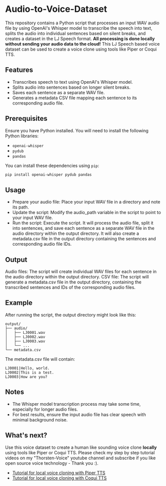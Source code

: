 # Audio-to-Voice-Dataset

This repository contains a Python script that processes an input WAV audio file by using OpenAI's Whisper model to transcribe the speech into text, splits the audio into individual sentences based on silent breaks, and creates a dataset in the LJ Speech format. **All processing is done locally without sending your audio data to the cloud!** This LJ Speech based voice dataset can be used to create a voice clone using tools like Piper or Coqui TTS.

## Features

- Transcribes speech to text using OpenAI's Whisper model.
- Splits audio into sentences based on longer silent breaks.
- Saves each sentence as a separate WAV file.
- Generates a metadata CSV file mapping each sentence to its corresponding audio file.

## Prerequisites

Ensure you have Python installed. You will need to install the following Python libraries:

- `openai-whisper`
- `pydub`
- `pandas`

You can install these dependencies using `pip`:

```bash
pip install openai-whisper pydub pandas
```

## Usage
* Prepare your audio file: Place your input WAV file in a directory and note its path.
* Update the script: Modify the audio_path variable in the script to point to your input WAV file.
* Run the script: Execute the script. It will process the audio file, split it into sentences, and save each sentence as a separate WAV file in the audio directory within the output directory. It will also create a metadata.csv file in the output directory containing the sentences and corresponding audio file IDs.

## Output
Audio files: The script will create individual WAV files for each sentence in the audio directory within the output directory.
CSV file: The script will generate a metadata.csv file in the output directory, containing the transcribed sentences and IDs of the corresponding audio files.

## Example
After running the script, the output directory might look like this:

```
output/
├── audio/
│   ├── LJ0001.wav
│   ├── LJ0002.wav
│   ├── LJ0003.wav
│   └── ...
└── metadata.csv
```

The metadata.csv file will contain:
```
LJ0001|Hello, world.
LJ0002|This is a test.
LJ0003|How are you?
```

## Notes
* The Whisper model transcription process may take some time, especially for longer audio files.
* For best results, ensure the input audio file has clear speech with minimal background noise.

## What's next?
Use this voice dataset to create a human like sounding voice clone **locally** using tools like Piper or Coqui TTS. Please check my step by step tutorial videos on my "Thorsten-Voice" youtube channel and subscribe if you like open source voice technology - Thank you :).

* [Tutorial for local voice cloning with Piper TTS](https://youtu.be/b_we_jma220?si=uxgUgyI9y6kEuCfh)
* [Tutorial for local voice cloning with Coqui TTS](https://youtu.be/bJjzSo_fOS8?si=6yqSKhvPVBuT3gGz)
